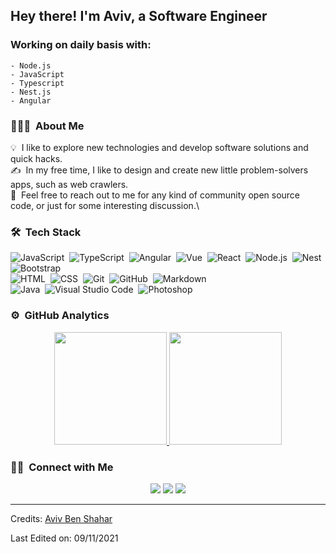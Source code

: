 <!-- # Hi there 👋

## I'm Aviv, a Software Engineer 

### Working on daily basis with:
    - Node.js
    - JavaScript
    - Nest.js
    - Angular
    - Typescript -->

<!--
**Avivbens/avivbens** is a ✨ _special_ ✨ repository because its `README.md` (this file) appears on your GitHub profile.

Here are some ideas to get you started:

- 🔭 I’m currently working on ...
- 🌱 I’m currently learning ...
- 👯 I’m looking to collaborate on ...
- 🤔 I’m looking for help with ...
- 💬 Ask me about ...
- 📫 How to reach me: ...
- 😄 Pronouns: ...
- ⚡ Fun fact: ...
-->

<!-- [![Anurag's GitHub stats](https://github-readme-stats.vercel.app/api?username=avivbens&show_icons=true)](https://github.com/anuraghazra/github-readme-stats)
[![willianrod's wakatime stats](https://github-readme-stats.vercel.app/api/wakatime?username=Avivbens)](https://github.com/anuraghazra/github-readme-stats) -->


<h2>Hey there! I'm Aviv, a Software Engineer</h2>

### Working on daily basis with:
    - Node.js
    - JavaScript
    - Typescript
    - Nest.js
    - Angular


### 👨🏻‍💻 &nbsp;About Me

💡 &nbsp;I like to explore new technologies and develop software solutions and quick hacks.\
✍️ &nbsp;In my free time, I like to design and create new little problem-solvers apps, such as web crawlers.\
💬 &nbsp;Feel free to reach out to me for any kind of community open source code,  or just for some interesting discussion.\


### 🛠 &nbsp;Tech Stack

![JavaScript](https://img.shields.io/badge/-JavaScript-05122A?style=flat&logo=javascript)&nbsp;
![TypeScript](https://img.shields.io/badge/-TypeScript-05122A?style=flat&logo=typescript)&nbsp;
![Angular](https://img.shields.io/badge/-Angular-05122A?style=flat&logo=angular)&nbsp;
![Vue](https://img.shields.io/badge/-Vue-05122A?style=flat&logo=vue)&nbsp;
![React](https://img.shields.io/badge/-React-05122A?style=flat&logo=react)&nbsp;
![Node.js](https://img.shields.io/badge/-Node.js-05122A?style=flat&logo=node.js)&nbsp;
![Nest](https://img.shields.io/badge/-Nest-05122A?style=flat&logo=nest)&nbsp;
![Bootstrap](https://img.shields.io/badge/-Bootstrap-05122A?style=flat&logo=bootstrap&logoColor=563D7C)\
![HTML](https://img.shields.io/badge/-HTML-05122A?style=flat&logo=HTML5)&nbsp;
![CSS](https://img.shields.io/badge/-CSS-05122A?style=flat&logo=CSS3&logoColor=1572B6)&nbsp;
![Git](https://img.shields.io/badge/-Git-05122A?style=flat&logo=git)&nbsp;
![GitHub](https://img.shields.io/badge/-GitHub-05122A?style=flat&logo=github)&nbsp;
![Markdown](https://img.shields.io/badge/-Markdown-05122A?style=flat&logo=markdown)\
![Java](https://img.shields.io/badge/-Java-05122A?style=flat&logo=Java&logoColor=FFA518)&nbsp;
![Visual Studio Code](https://img.shields.io/badge/-Visual%20Studio%20Code-05122A?style=flat&logo=visual-studio-code&logoColor=007ACC)&nbsp;
![Photoshop](https://img.shields.io/badge/-Photoshop-05122A?style=flat&logo=adobe-photoshop)&nbsp;

### ⚙️ &nbsp;GitHub Analytics

<p align="center">
<a href="https://github.com/avivbens">
  <img height="180em" src="https://github-readme-stats-eight-theta.vercel.app/api?username=avivbens&show_icons=true&theme=algolia&include_all_commits=true&count_private=true"/>
  <img height="180em" src="https://github-readme-stats-eight-theta.vercel.app/api/top-langs/?username=avivbens&layout=compact&langs_count=8&theme=algolia"/>
</a>
</p>

### 🤝🏻 &nbsp;Connect with Me

<p align="center">
<a href="https://www.linkedin.com/in/aviv-ben-shahar-33583b211/"><img src="https://img.shields.io/badge/-Aviv%20Ben%20Shahar-0077B5?style=flat&logo=Linkedin&logoColor=white"/></a>
<a href="mailto:avivbens87@gmail.com"><img src="https://img.shields.io/badge/-avivbens87@gmail.com-D14836?style=flat&logo=Gmail&logoColor=white"/></a>
<a href="https://instagram.com/aviv_ben_shahar"><img src="https://img.shields.io/badge/-@aviv_ben_shahar-E4405F?style=flat&logo=Instagram&logoColor=white"/></a>
</p>

-----
Credits: [Aviv Ben Shahar](https://github.com/avivbens)

Last Edited on: 09/11/2021